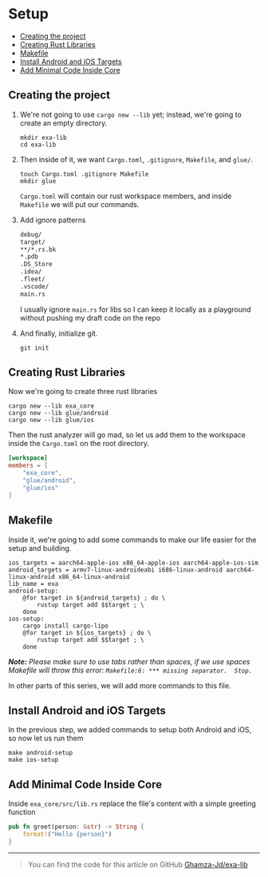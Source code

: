# Setup

- [Creating the project](#creating-the-project)
- [Creating Rust Libraries](#creating-rust-libraries)
- [Makefile](#makefile)
- [Install Android and iOS Targets](#install-android-and-ios-targets)
- [Add Minimal Code Inside Core](#add-minimal-code-inside-core)

## Creating the project

1. We're not going to use `cargo new --lib` yet; instead, we're going to create an empty directory.

    ```shell
    mkdir exa-lib
    cd exa-lib
    ```

2. Then inside of it, we want `Cargo.toml`, `.gitignore`, `Makefile`, and `glue/`.

    ```shell
    touch Cargo.toml .gitignore Makefile
    mkdir glue
    ```

    `Cargo.toml` will contain our rust workspace members, and inside `Makefile` we will put our commands.

3. Add ignore patterns

    ```txt
    debug/
    target/
    **/*.rs.bk
    *.pdb
    .DS_Store
    .idea/
    .fleet/
    .vscode/
    main.rs
    ```

    I usually ignore `main.rs` for libs so I can keep it locally as a playground without pushing my draft code on the repo

4. And finally, initialize git.

    ```shell
    git init
    ```

## Creating Rust Libraries

Now we're going to create three rust libraries

```shell
cargo new --lib exa_core
cargo new --lib glue/android
cargo new --lib glue/ios
```

Then the rust analyzer will go mad, so let us add them to the workspace inside the `Cargo.toml` on the root directory.

```toml
[workspace]
members = [
    "exa_core",
    "glue/android",
    "glue/ios"
]
```

## Makefile

Inside it, we're going to add some commands to make our life easier for the setup and building.

```make
ios_targets = aarch64-apple-ios x86_64-apple-ios aarch64-apple-ios-sim
android_targets = armv7-linux-androideabi i686-linux-android aarch64-linux-android x86_64-linux-android
lib_name = exa
android-setup:
	@for target in ${android_targets} ; do \
		rustup target add $$target ; \
	done
ios-setup:
	cargo install cargo-lipo
	@for target in ${ios_targets} ; do \
		rustup target add $$target ; \
	done
```

_**Note:** Please make sure to use tabs rather than spaces, if we use spaces Makefile will throw this error: `Makefile:6: *** missing separator.  Stop.`_

In other parts of this series, we will add more commands to this file.

## Install Android and iOS Targets

In the previous step, we added commands to setup both Android and iOS, so now let us run them

```shell
make android-setup
make ios-setup
```

## Add Minimal Code Inside Core

Inside `exa_core/src/lib.rs` replace the file's content with a simple greeting function

```rust
pub fn greet(person: &str) -> String {
    format!("Hello {person}")
}
```

---

> You can find the code for this article on GitHub [Ghamza-Jd/exa-lib][1]

[1]: https://github.com/Ghamza-Jd/exa-lib/tree/part-1-setup

